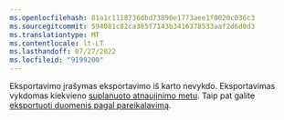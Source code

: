 ```yaml
---
ms.openlocfilehash: 81a1c1118736dbd73890e1773aee1f0020c036c3
ms.sourcegitcommit: 594081c82ca385f7143b3416378533aaf2d6d0d3
ms.translationtype: MT
ms.contentlocale: lt-LT
ms.lasthandoff: 07/27/2022
ms.locfileid: "9199200"
---
```

Eksportavimo įrašymas eksportavimo iš karto nevykdo. Eksportavimas vykdomas kiekvieno [suplanuoto atnaujinimo metu](../system.md#schedule-tab). Taip pat galite [eksportuoti duomenis pagal pareikalavimą](../export-destinations.md#run-exports-on-demand).